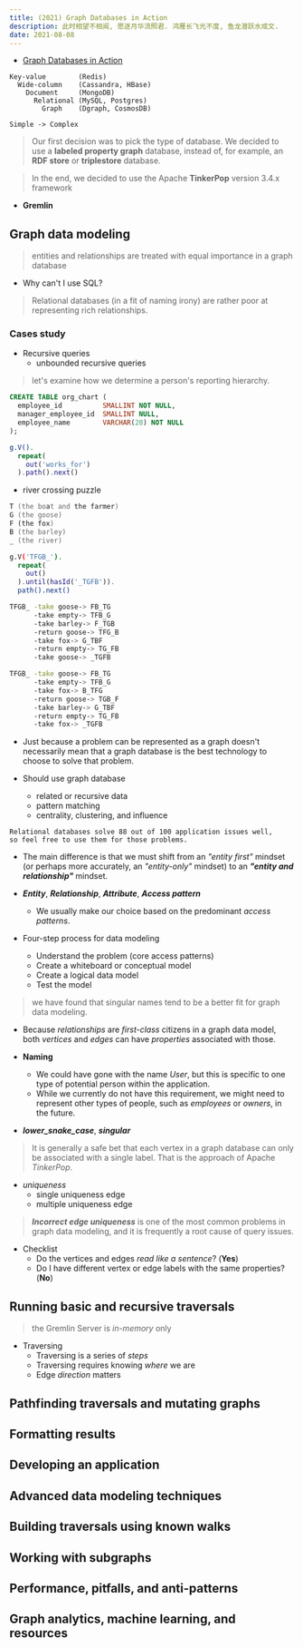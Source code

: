 ```yaml
---
title: (2021) Graph Databases in Action
description: 此时相望不相闻, 愿逐月华流照君. 鸿雁长飞光不度, 鱼龙潜跃水成文.
date: 2021-08-08
---
```


* [Graph Databases in Action](https://book.douban.com/subject/34700758/)

```
Key-value        (Redis)
  Wide-column    (Cassandra, HBase)
    Document     (MongoDB)
      Relational (MySQL, Postgres)
        Graph    (Dgraph, CosmosDB)

Simple -> Complex
```

> Our first decision was to pick the type of database.
> We decided to use a **labeled property graph** database,
> instead of, for example, an **RDF store** or **triplestore** database.

> In the end, we decided to use the
> Apache **TinkerPop** version 3.4.x framework

* **Gremlin**

## Graph data modeling

> entities and relationships are treated with
> equal importance in a graph database

* Why can't I use SQL?

> Relational databases (in a fit of naming irony)
> are rather poor at representing rich relationships.

### Cases study

* Recursive queries
  - unbounded recursive queries

> let's examine how we determine a person's reporting hierarchy.

```sql
CREATE TABLE org_chart (
  employee_id          SMALLINT NOT NULL,
  manager_employee_id  SMALLINT NULL,
  employee_name        VARCHAR(20) NOT NULL
);
```

```zsh
g.V().
  repeat(
    out('works_for')
  ).path().next()
```

* river crossing puzzle

```zsh
T (the boat and the farmer)
G (the goose)
F (the fox)
B (the barley)
_ (the river)
```

```zsh
g.V('TFGB_').
  repeat(
    out()
  ).until(hasId('_TGFB')).
  path().next()
```

```zsh
TFGB_ -take goose-> FB_TG
      -take empty-> TFB_G
      -take barley-> F_TGB
      -return goose-> TFG_B
      -take fox-> G_TBF
      -return empty-> TG_FB
      -take goose-> _TGFB

TFGB_ -take goose-> FB_TG
      -take empty-> TFB_G
      -take fox-> B_TFG
      -return goose-> TGB_F
      -take barley-> G_TBF
      -return empty-> TG_FB
      -take fox-> _TGFB
```

* Just because a problem can be represented as a graph
  doesn't necessarily mean that a graph database is
  the best technology to choose to solve that problem.

* Should use graph database
  - related or recursive data
  - pattern matching
  - centrality, clustering, and influence

```
Relational databases solve 88 out of 100 application issues well,
so feel free to use them for those problems.
```

* The main difference is that we must shift from an
  *"entity first"* mindset
  (or perhaps more accurately, an *"entity-only"* mindset) to an
  ***"entity and relationship"*** mindset.

* ***Entity***,
  ***Relationship***,
  ***Attribute***,
  ***Access pattern***
  - We usually make our choice based on
    the predominant *access patterns*.

* Four-step process for data modeling
  - Understand the problem (core access patterns)
  - Create a whiteboard or conceptual model
  - Create a logical data model
  - Test the model

> we have found that singular names tend to be
> a better fit for graph data modeling.

* Because *relationships* are *first-class*
  citizens in a graph data model,
  both *vertices* and *edges* can have
  *properties* associated with those.

* **Naming**
  - We could have gone with the name *User*,
    but this is specific to one type of
    potential person within the application.
  - While we currently do not have this requirement,
    we might need to represent other types of people,
    such as *employees* or *owners*, in the future.

* ***lower_snake_case***, ***singular***

> It is generally a safe bet that each vertex
> in a graph database can only be associated
> with a single label.
> That is the approach of Apache *TinkerPop*.

* *uniqueness*
  - single uniqueness edge
  - multiple uniqueness edge

> ***Incorrect edge uniqueness*** is one of the most
> common problems in graph data modeling,
> and it is frequently a root cause of query issues.

* Checklist
  - Do the vertices and edges *read like a sentence*? (**Yes**)
  - Do I have different vertex or edge labels
    with the same properties? (**No**)

## Running basic and recursive traversals

> the Gremlin Server is *in-memory* only

* Traversing
  - Traversing is a series of *steps*
  - Traversing requires knowing *where* we are
  - Edge *direction* matters

## Pathfinding traversals and mutating graphs

## Formatting results

## Developing an application

## Advanced data modeling techniques

## Building traversals using known walks

## Working with subgraphs

## Performance, pitfalls, and anti-patterns

## Graph analytics, machine learning, and resources
